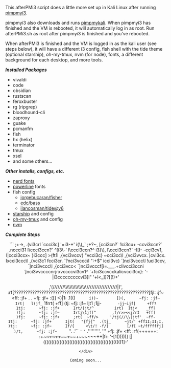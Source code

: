 This afterPMi3 script does a little more set up in Kali Linux after running [pimpmyi3](https://github.com/Dewalt-arch/pimpmyi3).

pimpmyi3 also downloads and runs [pimpmykali](https://github.com/Dewalt-arch/pimpmykali). When pimpmyi3 has finished and the VM is rebooted, it will automatically log in as root. Run afterPMi3.sh as root after pimpmyi3 is finished and you've rebooted.

When afterPMi3 is finished and the VM is logged in as the kali user (see steps below), it will have a different i3 config, fish shell with the tide theme (optional starship), oh-my-tmux, nvm (for node), fonts, a different background for each desktop, and more tools.

***Installed Packages***

- vivaldi
- code
- obsidian
- rustscan
- feroxbuster
- rg (ripgrep)
- bloodhound-cli
- zaproxy
- guake 
- pcmanfm 
- fish
- hx (helix)
- terminator 
- tmux 
- xsel 
- and some others...

***Other installs, configs, etc.***

- [nerd fonts](https://github.com/ryanoasis/nerd-fonts)
- [powerline](https://github.com/powerline/fonts) fonts
- fish config
    - [jorgebucaran/fisher](https://github.com/jorgebucaran/fisher)
    - [edc/bass](https://github.com/edc/bass)
    - [ilancosman/tide@v6](https://github.com/IlanCosman/tide)
- [starship](https://starship.rs/) and config
- [oh-my-tmux](https://github.com/gpakosz/.tmux) and config
- [nvm](https://github.com/nvm-sh/nvm)

***Complete Steps***

<div style="text-align: center;">
```
                              ;+->,                                 
                            .(vi3crl                                
                            `ccci3c]                                
                             '=i3-+'                                
                                     i{\(_`                         
                    ;+?~,           [cci3cn?`                       
                   1ci3cu+          -ccvi3ccn?`                     
                  .nccci31           l\ccci3ccn?`                   
                   ^[i3\-'             l\ccci3ccn?^                 
                           i3}\),        l\ccci3ccn?`               
          -I[I-           -cci3cv1,        l|ccci3ccx~              
         }i3ccc]          <ucci3ccv{,        l\ccci3cc1             
         \cci3c|           ,1vcci3ccv),        ljcci3vc1            
         '-|/|+'             ,{vci3vccv1,       'tcci3vc>           
                 >(ft1l        ,{vci3vccv}       "vcci3c}           
                ~cci3cc\l        ,{vci3vvcx.      |cvi3cx.          
                Ixcci3ccc\l        ,{vci3c1       fcci3cr.          
                 `?nci3vccc\l        ":+$"       icci3vc)           
                   `]nci3vccc\l                 !uci3ccv,           
                     `]nci3vccc\l             ,{cci3vcc<            
                       `]nci3vcccf[i=.___.+cIivcci3ccni             
                         `]nci3vvccccnrjrxvccccvi3cv1^              
                           `+fci3ccvcckalicvcci3cx}:                
                              '-|i3cccccccccvi3]I"                  
                                 '+l<_]]?[[!)+'                     
                                                                    
                                                                    
,'(\///////\\\\\\\\\\\\\\\\\\\\\\\\\\\\\\\\\/////////////////\//|)',
:rf[???????????????????????????????????????????????????????????[fjI:
:jf~                                                            <ff:
:jf+                   .                              .         +fj:
:jf+      :()]     <)|1:      .1(()`      i))~        [)(,      ~fj:
:jf~      Irt|   l(jf_`       1frrt(      +ff]        (tj:      ~fj:
:jf~      Ijt1 ;1jj-`        -jj~ijf[     +ff?        1tj:      ~fj:
:jf+      Irt/{jt/^         irt}  ]tj<    _ff?        )fj:      ~fj:
:jf~      Irtj\1jf[^       ,f/r>><<j/rI   +ff]        )fj:      ~fj:
:jf+      ;rt(  ~ff/>     '/tj(//\\|jtf'  ~ff-        1tj:      ~fj:
:jf+      Ijt(   "{fj{^  .(tj_      ~jt/' +ff1I;II;I, )tj:      ~fj:
:jf~      If/{     <\t/! -f/}        [/f[ ~t/ffffffj] )/t,      ~fj:
:jf~      `''.      .'``  `'`         `'` .'''''''''. '''       +fj:
:jf+                                                            <ff:
:rf(++++++:   :+~~~~~~~~+~~~~~++~~~~~~~~~~~~+~~~~~~~~~~+~~~~~~++|fr:
'-[1()))))]   [|((((((((((((((((((((((((((((((((((((((((((((((()1]-'
```
</div>

Coming soon...
